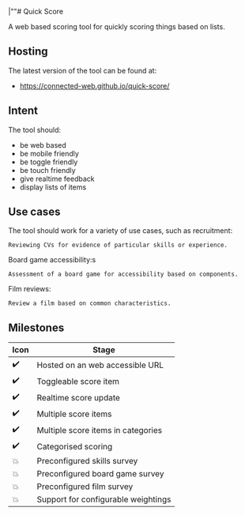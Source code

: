 |""# Quick Score

A web based scoring tool for quickly scoring things based on lists.

## Hosting

The latest version of the tool can be found at:

-   <https://connected-web.github.io/quick-score/>

## Intent

The tool should:

-   be web based
-   be mobile friendly
-   be toggle friendly
-   be touch friendly
-   give realtime feedback
-   display lists of items

## Use cases

The tool should work for a variety of use cases, such as recruitment:

```
Reviewing CVs for evidence of particular skills or experience.
```

Board game accessibility:s
```
Assessment of a board game for accessibility based on components.
```

Film reviews:
```
Review a film based on common characteristics.
```

## Milestones

| Icon               | Stage                               |
| ------------------ | ----------------------------------- |
| :heavy_check_mark: | Hosted on an web accessible URL     |
| :heavy_check_mark: | Toggleable score item               |
| :heavy_check_mark: | Realtime score update               |
| :heavy_check_mark: | Multiple score items                |
| :heavy_check_mark: | Multiple score items in categories  |
| :heavy_check_mark: | Categorised scoring                 |
| :boom:             | Preconfigured skills survey         |
| :boom:             | Preconfigured board game survey     |
| :boom:             | Preconfigured film survey           |
| :boom:             | Support for configurable weightings |
